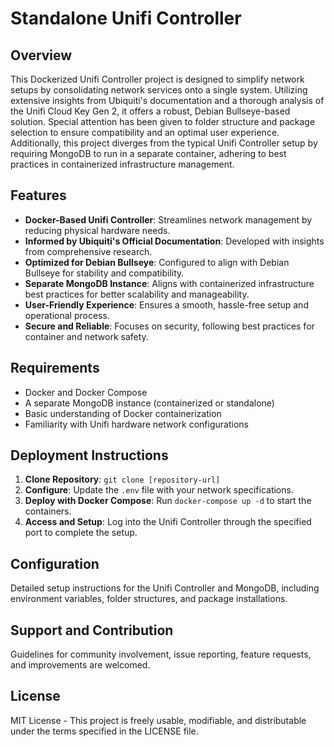 # Standalone Unifi Controller

## Overview
This Dockerized Unifi Controller project is designed to simplify network setups by consolidating network services onto a single system. Utilizing extensive insights from Ubiquiti's documentation and a thorough analysis of the Unifi Cloud Key Gen 2, it offers a robust, Debian Bullseye-based solution. Special attention has been given to folder structure and package selection to ensure compatibility and an optimal user experience. Additionally, this project diverges from the typical Unifi Controller setup by requiring MongoDB to run in a separate container, adhering to best practices in containerized infrastructure management.

## Features
- **Docker-Based Unifi Controller**: Streamlines network management by reducing physical hardware needs.
- **Informed by Ubiquiti's Official Documentation**: Developed with insights from comprehensive research.
- **Optimized for Debian Bullseye**: Configured to align with Debian Bullseye for stability and compatibility.
- **Separate MongoDB Instance**: Aligns with containerized infrastructure best practices for better scalability and manageability.
- **User-Friendly Experience**: Ensures a smooth, hassle-free setup and operational process.
- **Secure and Reliable**: Focuses on security, following best practices for container and network safety.

## Requirements
- Docker and Docker Compose
- A separate MongoDB instance (containerized or standalone)
- Basic understanding of Docker containerization
- Familiarity with Unifi hardware network configurations

## Deployment Instructions
1. **Clone Repository**: `git clone [repository-url]`
2. **Configure**: Update the `.env` file with your network specifications.
3. **Deploy with Docker Compose**: Run `docker-compose up -d` to start the containers.
4. **Access and Setup**: Log into the Unifi Controller through the specified port to complete the setup.

## Configuration
Detailed setup instructions for the Unifi Controller and MongoDB, including environment variables, folder structures, and package installations.

## Support and Contribution
Guidelines for community involvement, issue reporting, feature requests, and improvements are welcomed.

## License
MIT License - This project is freely usable, modifiable, and distributable under the terms specified in the LICENSE file.
